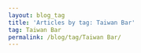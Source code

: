 ```yaml
---
layout: blog_tag
title: 'Articles by tag: Taiwan Bar'
tag: Taiwan Bar
permalink: /blog/tag/Taiwan Bar/
---
```

